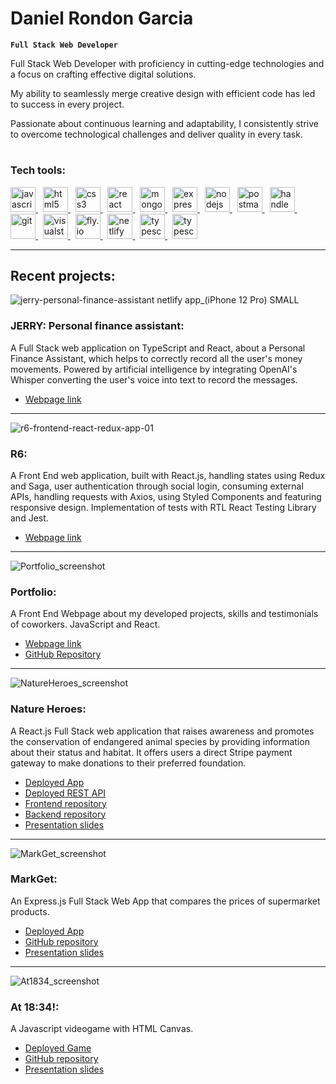 # Daniel Rondon Garcia

**`Full Stack Web Developer`**

Full Stack Web Developer with proficiency in cutting-edge technologies and a focus on crafting effective digital solutions.

My ability to seamlessly merge creative design with efficient code has led to success in every project. 

Passionate about continuous learning and adaptability, I consistently strive to overcome technological challenges and deliver quality in every task.

#

### Tech tools:

<div>
  <p align="left">
    <a href="https://www.javascript.com/" target="_blank" rel="noreferrer">
      <img
        src="https://www.svgrepo.com/show/353925/javascript.svg"
        alt="javascript"
        width="40"
      />
    </a>
    &nbsp;
    <a href="https://html.spec.whatwg.org/" target="_blank" rel="noreferrer">
      <img
        src="https://www.svgrepo.com/show/452228/html-5.svg"
        alt="html5"
        width="40"
      />
    </a>
    &nbsp;
    <a href="https://www.w3.org/Style/CSS/#specs" target="_blank" rel="noreferrer">
      <img
        src="https://www.svgrepo.com/show/452185/css-3.svg"
        alt="css3"
        width="40"
      />
    </a>
    &nbsp;
    <a href="https://react.dev/" target="_blank" rel="noreferrer">
      <img
        src="https://www.svgrepo.com/show/452092/react.svg"
        alt="react"
        width="40"
      />
    </a>
    &nbsp;
    <a href="https://www.mongodb.com/" target="_blank" rel="noreferrer">
      <img
        src="https://www.svgrepo.com/show/331488/mongodb.svg"
        alt="mongodb"
        width="40"
      />
    </a>
    &nbsp;
    <a href="https://expressjs.com/" target="_blank" rel="noreferrer">
      <img
        src="https://img.icons8.com/officexs/512/express-js.png"
        alt="expressjs"
        width="40"
      />
    </a>
    &nbsp;
    <a href="https://nodejs.org/en" target="_blank" rel="noreferrer">
      <img
        src="https://www.svgrepo.com/show/452075/node-js.svg"
        alt="nodejs"
        width="40"
      />
    </a>
    &nbsp;
    <a href="https://www.postman.com/" target="_blank" rel="noreferrer">
      <img
        src="https://www.svgrepo.com/show/354202/postman-icon.svg"
        alt="postman"
        width="40"
      />
    </a>
    &nbsp;
    <a href="https://handlebarsjs.com/" target="_blank" rel="noreferrer">
      <img
        src="https://www.svgrepo.com/show/373653/handlebars.svg"
        alt="handlebarsjs"
        width="40"
      />
    </a>
    &nbsp;
    <a href="https://git-scm.com/" target="_blank" rel="noreferrer">
      <img
        src="https://www.svgrepo.com/show/452210/git.svg"
        alt="git"
        width="40"
      />
    </a>
    &nbsp;
    <a href="https://code.visualstudio.com/" target="_blank" rel="noreferrer">
      <img
        src="https://www.svgrepo.com/show/354522/visual-studio-code.svg"
        alt="visualstudiocode"
        width="40"
      />
    </a>
    &nbsp;
    <a href="https://fly.io/" target="_blank" rel="noreferrer">
      <img
        src="https://uploads-ssl.webflow.com/6336b5e34c850996471eb5e4/63bca71aa071de20cfc2f3f9_XyEuTVaSZBeLwYp1RRnXKW9AVuxwO3FiQ8hJeJBU3R8.svg"
        alt="fly.io"
        width="40"
      />
    </a>
    &nbsp;
    <a href="https://www.netlify.com/" target="_blank" rel="noreferrer">
      <img
        src="https://www.svgrepo.com/show/376339/netlify.svg"
        alt="netlify"
        width="40"
      />
    </a>
        &nbsp;
    <a href="https://www.typescriptlang.org/" target="_blank" rel="noreferrer">
      <img
        src="https://www.svgrepo.com/show/354478/typescript-icon.svg"
        alt="typescript"
        width="40"
      />
    </a>
        &nbsp;
    <a href="https://redux.js.org/" target="_blank" rel="noreferrer">
      <img
        src="https://www.svgrepo.com/show/452093/redux.svg"
        alt="typescript"
        width="40"
      />
    </a>
  </p>
</div>

---

## Recent projects:

![jerry-personal-finance-assistant netlify app_(iPhone 12 Pro) SMALL](https://github.com/Dani-RG/Dani-RG/assets/115584425/a8ff8e58-1051-462a-94b1-fd648b115371)
### JERRY: Personal finance assistant:
A Full Stack web application on TypeScript and React, about a Personal Finance Assistant, which helps to correctly record all the user's money movements. Powered by artificial intelligence by integrating OpenAI's Whisper converting the user's voice into text to record the messages.
- [Webpage link](https://jerry-personal-finance-assistant.netlify.app/)

---

![r6-frontend-react-redux-app-01](https://github.com/Dani-RG/Dani-RG/assets/115584425/774968e2-a417-44e4-8d16-77d2d0b28fca)
### R6:
A Front End web application, built with React.js, handling states using Redux and Saga, user authentication through social login, consuming external APIs, handling requests with Axios, using Styled Components and featuring responsive design. Implementation of tests with RTL React Testing Library and Jest.
- [Webpage link](https://github.com/Dani-RG/r6_react-redux-frontend-app)

---

![Portfolio_screenshot](https://github.com/Dani-RG/Dani-RG/assets/115584425/3073e1c5-1759-4e06-8bb4-38b8f46030a9)
### Portfolio:
A Front End Webpage about my developed projects, skills and testimonials of coworkers. JavaScript and React.
- [Webpage link](https://danieldeweb.com/)
- [GitHub Repository](https://github.com/Dani-RG/Portfolio-DanielRondon-V1)

---

![NatureHeroes_screenshot](https://github.com/Dani-RG/Dani-RG/assets/115584425/25dc300b-37d9-4b41-85ae-f3f52da7d41a)
### Nature Heroes:
A React.js Full Stack web application that raises awareness and promotes the conservation of endangered animal species by providing information about their status and habitat. It offers users a direct Stripe payment gateway to make donations to their preferred foundation.
- [Deployed App](https://nature-heroes.netlify.app/)
- [Deployed REST API](https://nature-heroes.fly.dev/)
- [Frontend repository](https://github.com/Dani-RG/Nature-Heroes_frontend)
- [Backend repository](https://github.com/Dani-RG/Nature-Heroes_backend)
- [Presentation slides](https://slides.com/daniel_rg/presentacion-daniel-rondon#/portada)

---

![MarkGet_screenshot](https://github.com/Dani-RG/Dani-RG/assets/115584425/65b876ae-7e28-4b14-bac3-64362cf63f6e)
### MarkGet:
An Express.js Full Stack Web App that compares the prices of supermarket products.
- [Deployed App](https://markget.fly.dev/)
- [GitHub repository](https://github.com/Module-2-project-Product-Compare/Module-2-Project-Product-Compare)
- [Presentation slides](https://slides.com/giovannibedoya/minimal-63ce59/review)

---

![At1834_screenshot](https://github.com/Dani-RG/Dani-RG/assets/115584425/3784778f-26f4-454c-8c1f-b38d91287ee1)
### At 18:34!:
A Javascript videogame with HTML Canvas.
- [Deployed Game](https://dani-rg.github.io/Project-1_Game_At-18.34/)
- [GitHub repository](https://github.com/Dani-RG/Project-1_Game_At-18.34)
- [Presentation slides](https://docs.google.com/presentation/d/1lETyle4kk4kF9TGLjVBRKw0_gSYu4hsb3OhakzBg2XA/edit#slide=id.g1f87997393_0_782)
